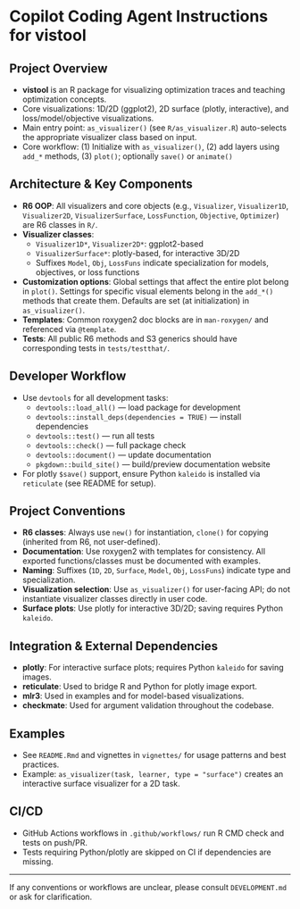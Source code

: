 # Copilot Coding Agent Instructions for vistool

## Project Overview
- **vistool** is an R package for visualizing optimization traces and teaching optimization concepts.
- Core visualizations: 1D/2D (ggplot2), 2D surface (plotly, interactive), and loss/model/objective visualizations.
- Main entry point: `as_visualizer()` (see `R/as_visualizer.R`) auto-selects the appropriate visualizer class based on input.
- Core workflow: (1) Initialize with `as_visualizer()`, (2) add layers using `add_*` methods, (3) `plot()`; optionally `save()` or `animate()`

## Architecture & Key Components
- **R6 OOP**: All visualizers and core objects (e.g., `Visualizer`, `Visualizer1D`, `Visualizer2D`, `VisualizerSurface`, `LossFunction`, `Objective`, `Optimizer`) are R6 classes in `R/`.
- **Visualizer classes**:
  - `Visualizer1D*`, `Visualizer2D*`: ggplot2-based
  - `VisualizerSurface*`: plotly-based, for interactive 3D/2D
  - Suffixes `Model`, `Obj`, `LossFuns` indicate specialization for models, objectives, or loss functions
- **Customization options**: Global settings that affect the entire plot belong in `plot()`. Settings for specific visual elements belong in the `add_*()` methods that create them. Defaults are set (at initialization) in `as_visualizer()`.
- **Templates**: Common roxygen2 doc blocks are in `man-roxygen/` and referenced via `@template`.
- **Tests**: All public R6 methods and S3 generics should have corresponding tests in `tests/testthat/`.

## Developer Workflow
- Use `devtools` for all development tasks:
  - `devtools::load_all()` — load package for development
  - `devtools::install_deps(dependencies = TRUE)` — install dependencies
  - `devtools::test()` — run all tests
  - `devtools::check()` — full package check
  - `devtools::document()` — update documentation
  - `pkgdown::build_site()` — build/preview documentation website
- For plotly `$save()` support, ensure Python `kaleido` is installed via `reticulate` (see README for setup).

## Project Conventions
- **R6 classes**: Always use `new()` for instantiation, `clone()` for copying (inherited from R6, not user-defined).
- **Documentation**: Use roxygen2 with templates for consistency. All exported functions/classes must be documented with examples.
- **Naming**: Suffixes (`1D`, `2D`, `Surface`, `Model`, `Obj`, `LossFuns`) indicate type and specialization.
- **Visualization selection**: Use `as_visualizer()` for user-facing API; do not instantiate visualizer classes directly in user code.
- **Surface plots**: Use plotly for interactive 3D/2D; saving requires Python `kaleido`.

## Integration & External Dependencies
- **plotly**: For interactive surface plots; requires Python `kaleido` for saving images.
- **reticulate**: Used to bridge R and Python for plotly image export.
- **mlr3**: Used in examples and for model-based visualizations.
- **checkmate**: Used for argument validation throughout the codebase.

## Examples
- See `README.Rmd` and vignettes in `vignettes/` for usage patterns and best practices.
- Example: `as_visualizer(task, learner, type = "surface")` creates an interactive surface visualizer for a 2D task.

## CI/CD
- GitHub Actions workflows in `.github/workflows/` run R CMD check and tests on push/PR.
- Tests requiring Python/plotly are skipped on CI if dependencies are missing.

---
If any conventions or workflows are unclear, please consult `DEVELOPMENT.md` or ask for clarification.
